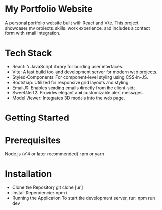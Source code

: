 # My Portfolio Website
A personal portfolio website built with React and Vite. This project showcases my projects, skills, work experience, and includes a contact form with email integration.

# Tech Stack
- React: A JavaScript library for building user interfaces.
- Vite: A fast build tool and development server for modern web projects.
- Styled-Components: For component-level styling using CSS-in-JS.
- Bootstrap: Utilized for responsive grid layouts and styling.
- EmailJS: Enables sending emails directly from the client-side.
- SweetAlert2: Provides elegant and customizable alert messages.
- Model Viewer: Integrates 3D models into the web page.

# Getting Started
# Prerequisites
Node.js (v14 or later recommended)
npm or yarn

# Installation
- Clone the Repository
git clone [url]
- Install Dependencies
npm i
- Running the Application
To start the development server, run:
npm run dev
